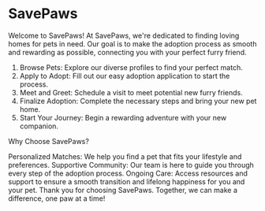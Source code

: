 # SavePaws


Welcome to SavePaws!
At SavePaws, we're dedicated to finding loving homes for pets in need. Our goal is to make the adoption process as smooth and rewarding as possible, connecting you with your perfect furry friend.

1. Browse Pets: Explore our diverse profiles to find your perfect match.
2. Apply to Adopt: Fill out our easy adoption application to start the process.
3. Meet and Greet: Schedule a visit to meet potential new furry friends.
4. Finalize Adoption: Complete the necessary steps and bring your new pet home.
5. Start Your Journey: Begin a rewarding adventure with your new companion.

Why Choose SavePaws?

Personalized Matches: We help you find a pet that fits your lifestyle and preferences.
Supportive Community: Our team is here to guide you through every step of the adoption process.
Ongoing Care: Access resources and support to ensure a smooth transition and lifelong happiness for you and your pet.
Thank you for choosing SavePaws. Together, we can make a difference, one paw at a time!
